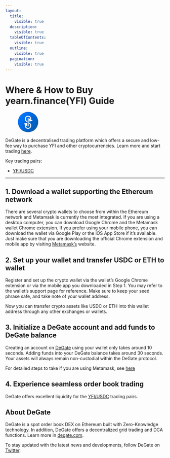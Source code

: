 ```yaml
---
layout:
  title:
    visible: true
  description:
    visible: true
  tableOfContents:
    visible: true
  outline:
    visible: true
  pagination:
    visible: true
---
```


# Where & How to Buy yearn.finance(YFI) Guide

<figure><img src="../.gitbook/assets/yfi_0x0bc529c00c6401aef6d220be8c6ea1667f6ad93e1695771191598.jpg" alt="YFI" width="64" style="border-radius: 50%;"><figcaption></figcaption></figure>

DeGate is a decentralised trading platform which offers a secure and low-fee way to purchase YFI and other cryptocurrencies. Learn more and start trading [here](https://app.degate.com/trade/USDC/0x0bc529c00c6401aef6d220be8c6ea1667f6ad93e?utm_source=howtobuy).&#x20;

Key trading pairs:

* [YFI/USDC](https://app.degate.com/trade/USDC/0x0bc529c00c6401aef6d220be8c6ea1667f6ad93e?utm_source=howtobuy)

***

## 1. Download a wallet supporting the Ethereum network

There are several crypto wallets to choose from within the Ethereum network and Metamask is currently the most integrated. If you are using a desktop computer, you can download Google Chrome and the Metamask wallet Chrome extension. If you prefer using your mobile phone, you can download the wallet via Google Play or the iOS App Store if it’s available. Just make sure that you are downloading the official Chrome extension and mobile app by visiting [Metamask’s](https://metamask.io/) website.

## 2. Set up your wallet and transfer USDC or ETH to wallet

Register and set up the crypto wallet via the wallet’s Google Chrome extension or via the mobile app you downloaded in Step 1. You may refer to the wallet’s support page for reference. Make sure to keep your seed phrase safe, and take note of your wallet address.&#x20;

Now you can transfer crypto assets like USDC or ETH into this wallet address through any other exchanges or wallets.

## 3. Initialize a DeGate account and add funds to DeGate balance

Creating an account on [DeGate](https://app.degate.com/?utm_source=YFI_howtobuy) using your wallet only takes around 10 seconds. Adding funds into your DeGate balance takes around 30 seconds. Your assets will always remain non-custodial within the DeGate protocol.

For detailed steps to take if you are using Metamask, see [here](https://docs.degate.com/v/product_en/main-features/wallet-connectivity/metamask)

## 4. Experience seamless order book trading

DeGate offers excellent liquidity for the [YFI/USDC](https://app.degate.com/trade/USDC/0x0bc529c00c6401aef6d220be8c6ea1667f6ad93e?utm_source=howtobuy) trading pairs.&#x20;

## About DeGate

DeGate is a spot order book DEX on Ethereum built with Zero-Knowledge technology. In addition, DeGate offers a decentralized grid trading and DCA functions.  Learn more in [degate.com](https://degate.com/?utm_source=YFI_howtobuy).

To stay updated with the latest news and developments, follow DeGate on [Twitter](https://twitter.com/degatedex).
